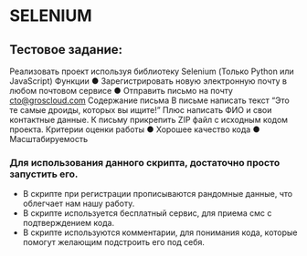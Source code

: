 # SELENIUM
## Тестовое задание:
Реализовать проект используя библиотеку Selenium 
(Только Python или JavaScript) 
Функции 
● Зарегистрировать новую электронную почту в любом почтовом сервисе ● Отправить письмо на почту cto@groscloud.com 
Содержание письма 
В письме написать текст “Это те самые дроиды, которых вы ищите!” Плюс написать ФИО и свои контактные данные. 
К письму прикрепить ZIP файл с исходным кодом проекта. 
Критерии оценки работы 
● Хорошее качество кода 
● Масштабируемость 

### Для использования данного скрипта, достаточно просто запустить его.
- В скрипте при регистрации прописываются рандомные данные, что облегчает нам нашу работу.
- В скрипте используется бесплатный сервис, для приема смс с подтверждением кода.
- В скрипте используются комментарии, для понимания кода, которые помогут желающим подстроить его под себя.